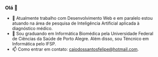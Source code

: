 ### Olá 👋

- 🔭 Atualmente trabalho com Desenvolvimento Web e em paralelo estou atuando na área de pesquisa de Inteligência Artificial aplicada à diagnóstico médico.
- 🌱 Sou graduando em Informática Biomédica pela Universidade Federal de Ciências da Saúde de Porto Alegre. Além disso, sou Téncnico em Informática pelo IFSP.
- 📫 Como entrar em contato: caiodossantosfelipe@hotmail.com.

